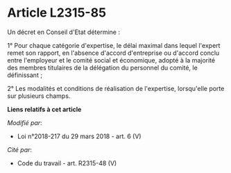 # Article L2315-85

Un décret en Conseil d'Etat détermine :

1° Pour chaque catégorie d'expertise, le délai maximal dans lequel l'expert remet son rapport, en l'absence d'accord
d'entreprise ou d'accord conclu entre l'employeur et le comité social et économique, adopté à la majorité des membres
titulaires de la délégation du personnel du comité, le définissant ;

2° Les modalités et conditions de réalisation de l'expertise, lorsqu'elle porte sur plusieurs champs.

**Liens relatifs à cet article**

_Modifié par_:

  - Loi n°2018-217 du 29 mars 2018 - art. 6 (V)

_Cité par_:

  - Code du travail - art. R2315-48 (V)
